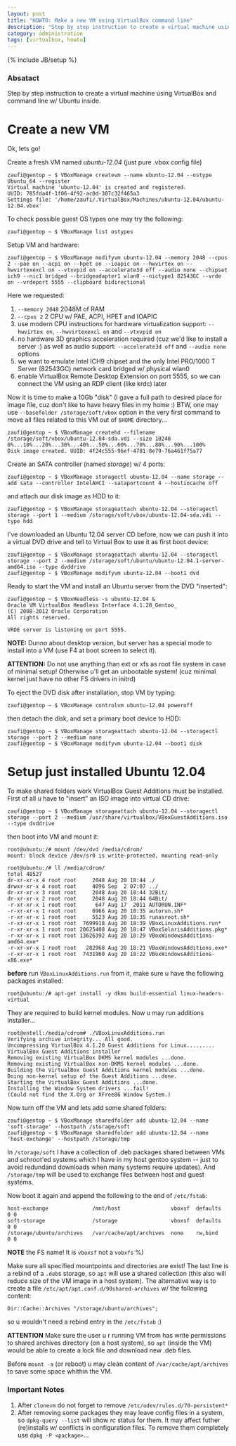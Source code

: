 ```yaml
---
layout: post
title: "HOWTO: Make a new VM using VirtualBox command line"
description: "Step by step instruction to create a virtual machine using VirtualBox and command line"
category: administration
tags: [virtualbox, howto]
---
```

{% include JB/setup %}

### Absatact

Step by step instruction to create a virtual machine using VirtualBox and command line w/ Ubuntu inside.

# Create a new VM

Ok, lets go!

Create a fresh VM named *ubuntu-12.04* (just pure .vbox config file)

    zaufi@gentop ~ $ VBoxManage createvm --name ubuntu-12.04 --ostype Ubuntu_64 --register
    Virtual machine 'ubuntu-12.04' is created and registered.
    UUID: 785fda4f-1f06-4f92-ac0d-307c32f465a3
    Settings file: '/home/zaufi/.VirtualBox/Machines/ubuntu-12.04/ubuntu-12.04.vbox'

To check possible guest OS types one may try the following:

    zaufi@gentop ~ $ VBoxManage list ostypes

Setup VM and hardware:

    zaufi@gentop ~ $ VBoxManage modifyvm ubuntu-12.04 --memory 2048 --cpus 2 --pae on --acpi on --hpet on --ioapic on --hwvirtex on --hwvirtexexcl on --vtxvpid on --accelerate3d off --audio none --chipset ich9 --nic1 bridged --bridgeadapter1 wlan0 --nictype1 82543GC --vrde on --vrdeport 5555 --clipboard bidirectional

Here we requested:

1. `--memory 2048` 2048M of RAM
2. `--cpus 2` 2 CPU w/ PAE, ACPI, HPET and IOAPIC
3. use modern CPU instructions for hardware virtualization support: `--hwvirtex on`,
   `--hwvirtexexcl on` and `--vtxvpid on`
4. no hardware 3D graphics acceleration required (cuz we'd like to install a server :) as well as audio support:
   `--accelerate3d off` and `--audio none` options
5. we want to emulate Intel ICH9 chipset and the only Intel PRO/1000 T Server (82543GC) network card bridged
   w/ physical wlan0
6. enable VirtualBox Remote Desktop Extension on port 5555, so we can connect the VM using an RDP client
   (like krdc) later


Now it is time to make a 10Gb "disk" (I gave a full path to desired place for image file,
cuz don't like to have heavy files in my home :) BTW, one may use `--basefolder /storage/soft/vbox` option
in the very first command to move all files related to this VM out of `$HOME` directory...

    zaufi@gentop ~ $ VBoxManage createhd --filename /storage/soft/vbox/ubuntu-12.04-sda.vdi --size 10240
    0%...10%...20%...30%...40%...50%...60%...70%...80%...90%...100%
    Disk image created. UUID: 4f24c555-96ef-4781-8e79-76a461f75a77

Create an SATA controller (named *storage*) w/ 4 ports:

    zaufi@gentop ~ $ VBoxManage storagectl ubuntu-12.04 --name storage --add sata --controller IntelAHCI --sataportcount 4 --hostiocache off

and attach our disk image as HDD to it:

    zaufi@gentop ~ $ VBoxManage storageattach ubuntu-12.04 --storagectl storage --port 1 --medium /storage/soft/vbox/ubuntu-12.04-sda.vdi --type hdd

I've downloaded an Ubuntu 12.04 server CD before, now we can push it into a virtual DVD drive
and tell to Virtual Box to use it as first boot device:

    zaufi@gentop ~ $ VBoxManage storageattach ubuntu-12.04 --storagectl storage --port 2 --medium /storage/soft/ubuntu/ubuntu-12.04.1-server-amd64.iso --type dvddrive
    zaufi@gentop ~ $ VBoxManage modifyvm ubuntu-12.04 --boot1 dvd

Ready to start the VM and install an Ubuntu server from the DVD "inserted":

    zaufi@gentop ~ $ VBoxHeadless -s ubuntu-12.04 &
    Oracle VM VirtualBox Headless Interface 4.1.20_Gentoo_
    (C) 2008-2012 Oracle Corporation
    All rights reserved.

    VRDE server is listening on port 5555.

**NOTE:** Dunno about desktop version, but server has a special mode to install into a VM
(use F4 at boot screen to select it).

**ATTENTION:** Do not use anything than ext or xfs as root file system in case of minimal setup! Otherwise u'll
get an unbootable system! (cuz minimal kernel just have no other FS drivers in initrd)

To eject the DVD disk after installation, stop VM by typing:

    zaufi@gentop ~ $ VBoxManage controlvm ubuntu-12.04 poweroff

then detach the disk, and set a primary boot device to HDD:

    zaufi@gentop ~ $ VBoxManage storageattach ubuntu-12.04 --storagectl storage --port 2 --medium none
    zaufi@gentop ~ $ VBoxManage modifyvm ubuntu-12.04 --boot1 disk




# Setup just installed Ubuntu 12.04

To make shared folders work VirtualBox Guest Additions must be installed. First of all u have to "insert"
an ISO image into virtual CD drive:

    zaufi@gentop ~ $ VBoxManage storageattach ubuntu-12.04 --storagectl storage --port 2 --medium /usr/share/virtualbox/VBoxGuestAdditions.iso --type dvddrive

then boot into VM and mount it:

    root@ubuntu:/# mount /dev/dvd /media/cdrom/
    mount: block device /dev/sr0 is write-protected, mounting read-only

    root@ubuntu:/# ll /media/cdrom/
    total 48527
    dr-xr-xr-x 4 root root     2048 Aug 20 18:44 ./
    drwxr-xr-x 4 root root     4096 Sep  2 07:07 ../
    dr-xr-xr-x 3 root root     2048 Aug 20 18:44 32Bit/
    dr-xr-xr-x 2 root root     2048 Aug 20 18:44 64Bit/
    -r-xr-xr-x 1 root root      647 Aug 17  2011 AUTORUN.INF*
    -r-xr-xr-x 1 root root     6966 Aug 20 18:35 autorun.sh*
    -r-xr-xr-x 1 root root     5523 Aug 20 18:35 runasroot.sh*
    -r-xr-xr-x 1 root root  7699918 Aug 20 18:39 VBoxLinuxAdditions.run*
    -r-xr-xr-x 1 root root 20625408 Aug 20 18:47 VBoxSolarisAdditions.pkg*
    -r-xr-xr-x 1 root root 13626392 Aug 20 18:29 VBoxWindowsAdditions-amd64.exe*
    -r-xr-xr-x 1 root root   282968 Aug 20 18:21 VBoxWindowsAdditions.exe*
    -r-xr-xr-x 1 root root  7431960 Aug 20 18:22 VBoxWindowsAdditions-x86.exe*

**before** run `VBoxLinuxAdditions.run` from it, make sure u have the following packages installed:

    root@ubuntu:/# apt-get install -y dkms build-essential linux-headers-virtual

They are required to build kernel modules. Now u may run additions installer...

    root@entell:/media/cdrom# ./VBoxLinuxAdditions.run
    Verifying archive integrity... All good.
    Uncompressing VirtualBox 4.1.20 Guest Additions for Linux.........
    VirtualBox Guest Additions installer
    Removing existing VirtualBox DKMS kernel modules ...done.
    Removing existing VirtualBox non-DKMS kernel modules ...done.
    Building the VirtualBox Guest Additions kernel modules ...done.
    Doing non-kernel setup of the Guest Additions ...done.
    Starting the VirtualBox Guest Additions ...done.
    Installing the Window System drivers ...fail!
    (Could not find the X.Org or XFree86 Window System.)

Now turn off the VM and lets add some shared folders:

    zaufi@gentop ~ $ VBoxManage sharedfolder add ubuntu-12.04 --name 'soft-storage' --hostpath /storage/soft
    zaufi@gentop ~ $ VBoxManage sharedfolder add ubuntu-12.04 --name 'host-exchange' --hostpath /storage/tmp

In `/storage/soft` I have a collection of .deb packages shared between VMs and schroot'ed systems which I have
in my host gentoo system -- just to avoid redundand downloads when many systems require updates).
And `/storage/tmp` will be used to exchange files between host and guest systems.

Now boot it again and append the following to the end of `/etc/fstab`:

    host-exchange              /mnt/host                vboxsf  defaults  0 0
    soft-storage               /storage                 vboxsf  defaults  0 0
    /storage/ubuntu/archives   /var/cache/apt/archives  none    rw,bind   0 0

**NOTE** the FS name! It is `vboxsf` not a `vobxfs` %)

Make sure all specified mountpoints and directories are exist! The last line is a rebind of a `.deb`s
storage, so `apt` will use a shared collection (this also will reduce size of the VM image in a host system).
The alternative way is to create a file `/etc/apt/apt.conf.d/90shared-archives` w/ the following content:

    Dir::Cache::Archives "/storage/ubuntu/archives";

so u wouldn't need a rebind entry in the `/etc/fstab` :)

**ATTENTION** Make sure the user u r running VM from has write permissions to shared archives directory
(on a host system), so `apt` (inside the VM) would be able to create a lock file and download new .deb files.

Before `mount -a` (or reboot) u may clean content of `/var/cache/apt/archives` to save some space whithin the VM.

### Important Notes

1. After `clonevm` do not forget to remove `/etc/udev/rules.d/70-persistent*`
2. After removing some packages they may leave config files in a system, so `dpkg-query --list` will show _rc_
   status for them. It may affect futher (re)installs w/ conflicts in configuration files.
   To remove them completely use `dpkg -P <package>`...
